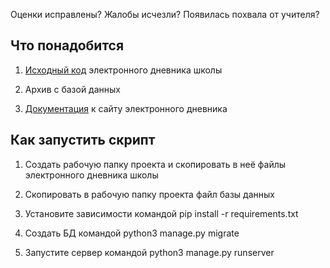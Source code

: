 Оценки исправлены?
Жалобы исчезли?
Появилась похвала от учителя?

## Что понадобится

1. [Исходный код](https://github.com/aydar-gaysin/db-hack) электронного дневника школы

1. Архив с базой данных

1. [Документация](https://github.com/devmanorg/e-diary/tree/master#%D0%BF%D0%B5%D1%80%D0%B5%D0%BC%D0%B5%D0%BD%D0%BD%D1%8B%D0%B5-%D0%BE%D0%BA%D1%80%D1%83%D0%B6%D0%B5%D0%BD%D0%B8%D1%8F) к сайту электронного дневника

## Как запустить скрипт

1. Создать рабочую папку проекта и скопировать в неё файлы электронного дневника школы

1. Скопировать в рабочую папку проекта файл базы данных

1. Установите зависимости командой pip install -r requirements.txt 
   
1. Создать БД командой python3 manage.py migrate
   
1. Запустите сервер командой python3 manage.py runserver
